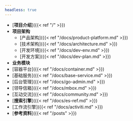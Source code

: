 ```yaml
---
headless: true
---
```


- [**项目介绍**]({{< ref "/" >}})
- **项目架构**
  - [产品架构]({{< ref "/docs/product-platform.md" >}})
  - [技术架构]({{< ref "/docs/architecture.md" >}})
  - [开发环境]({{< ref "/docs/dev-env.md" >}})
  - [开发方案]({{< ref "/docs/dev-plan.md" >}})
- **业务模块**
- [容器平台]({{< ref "/docs/container.md" >}})
- [基础服务]({{< ref "/docs/base-service.md" >}})
- [后台管理]({{< ref "/docs/go-admin.md" >}})
- [领导信箱]({{< ref "/docs/mbox.md" >}})
- [互动交流]({{< ref "/docs/community.md" >}})
- [**搜索引擎**]({{< ref "/docs/es-ref.md" >}})
- [工作流引擎]({{< ref "/docs/activiti.md" >}})
- [**参考资料**]({{< ref "/posts" >}})
